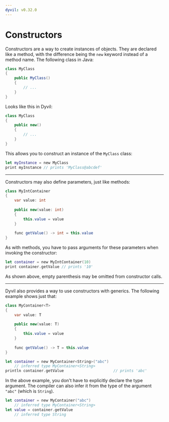 ```yaml
---
dyvil: v0.32.0
---
```


# Constructors

Constructors are a way to create instances of objects. They are declared like a method, with the difference being the `new` keyword instead of a method name. The following class in Java:

```java
class MyClass
{
    public MyClass()
    {
        // ...
    }
}
```

Looks like this in Dyvil:

```java
class MyClass
{
    public new()
    {
        // ...
    }
}
```

This allows you to construct an instance of the `MyClass` class:

```swift
let myInstance = new MyClass
print myInstance // prints 'MyClass@abcdef'
```

---

Constructors may also define parameters, just like methods:

```java
class MyIntContainer
{
    var value: int
    
    public new(value: int)
    {
        this.value = value
    }
    
    func getValue() -> int = this.value
}
```

As with methods, you have to pass arguments for these parameters when invoking the constructor:

```swift
let container = new MyIntContainer(10)
print container.getValue // prints '10'
```

As shown above, empty parenthesis may be omitted from constructor calls.

---

Dyvil also provides a way to use constructors with generics. The following example shows just that:

```java
class MyContainer<T>
{
    var value: T
    
    public new(value: T)
    {
        this.value = value
    }
    
    func getValue() -> T = this.value
}
```

```swift
let container = new MyContainer<String>("abc")
    // inferred type MyContainer<String>
println container.getValue                      // prints 'abc'
```

In the above example, you don't have to explicitly declare the type argument. The compiler can also infer it from the type of the argument `"abc"` (which is `String`).

```swift
let container = new MyContainer("abc")
    // inferred type MyContainer<String>
let value = container.getValue
    // inferred type String
```